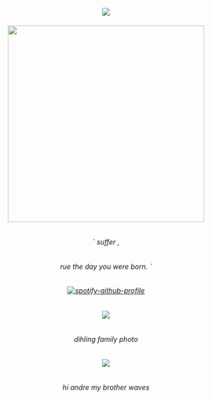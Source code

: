 <p align="center"> <img src="https://komarev.com/ghpvc/?username=whatsappvincible&label=porters%20&color=587cb4&style=flat"  </p>
<p align="center">
 
<h6 align="center"> <img src="https://github.com/user-attachments/assets/20ff4ae2-bd96-4cbc-b147-6fd5ec2188c6" width="400" height="400" />
<h6 align="center">
` suffer ,
  <h6 align="center" >
    rue the day you were born. `
    <h6 align="center">
  
[![spotify-github-profile](https://spotify-github-profile.kittinanx.com/api/view?uid=31tjforkm2qskz4yab6uye6ggem4&cover_image=true&theme=natemoo-re&show_offline=false&background_color=121212&interchange=false&bar_color=b2bed2&bar_color_cover=false)](https://spotify-github-profile.kittinanx.com/api/view?uid=31tjforkm2qskz4yab6uye6ggem4&redirect=true)  
<h6 align="center"> <img src="https://files.catbox.moe/eimxml.png" /> 
<h6 align="center">
  dihling family photo
  <h6 align="center">
<img src="https://i.postimg.cc/bvfv5yBC/Screenshot-2025-08-29-194539.png?width=10&height=10">   <h6 align="center"> 
  hi andre my brother waves
  <h6 align="center">
    


